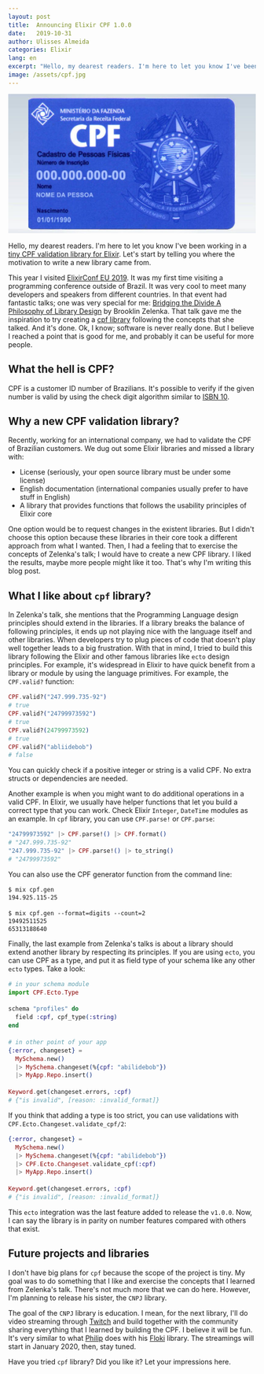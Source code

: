 ```yaml
---
layout: post
title:  Announcing Elixir CPF 1.0.0
date:   2019-10-31
author: Ulisses Almeida
categories: Elixir
lang: en
excerpt: "Hello, my dearest readers. I'm here to let you know I've been working in a tiny CPF validation library for Elixir. Let's start by telling you where the motivation to write a new library came from."
image: /assets/cpf.jpg
---
```


![cpf](/assets/cpf.jpg)

Hello, my dearest readers. I'm here to let you know I've been working in a [tiny CPF validation library for Elixir](https://hex.pm/packages/cpf). Let's start by telling you where the motivation to write a new library came from.

This year I visited [ElixirConf EU 2019](https://www.elixirconf.eu/elixirconfeu2019).
It was my first time visiting a programming conference outside of Brazil. It was very cool to meet many developers and speakers from different countries. In that event had fantastic talks; one was very special for me: [Bridging the Divide A Philosophy of Library Design](https://www.youtube.com/watch?v=fxe5NzHDxpk) by Brooklin Zelenka. That talk gave me the inspiration to try creating a [cpf library](https://github.com/ulissesalmeida/cpf) following the concepts that she talked. And it's done. Ok, I know; software is never really done. But I believe I reached a point that is good for me, and probably it can be useful for more people.

## What the hell is CPF?

CPF is a customer ID number of Brazilians. It's possible to verify if the given number is valid by using the check digit algorithm similar to [ISBN 10](https://en.wikipedia.org/wiki/Check_digit#ISBN_10).

## Why a new CPF validation library?

Recently, working for an international company, we had to validate the CPF of Brazilian customers. We dug out some Elixir libraries and missed a library with:

* License (seriously, your open source library must be under some license)
* English documentation (international companies usually prefer to have stuff in English)
* A library that provides functions that follows the usability principles of Elixir core

One option would be to request changes in the existent libraries. But I didn't choose this option because these libraries in their core took a different approach from what I wanted. Then, I had a feeling that to exercise the concepts of Zelenka's talk; I would have to create a new CPF library. I liked the results, maybe more people might like it too. That's why I'm writing this blog post.

## What I like about `cpf` library?

In Zelenka's talk, she mentions that the Programming Language design principles should extend in the libraries. If a library breaks the balance of following principles, it ends up not playing nice with the language itself and other libraries. When developers try to plug pieces of code that doesn't play well together leads to a big frustration. With that in mind, I tried to build this library following the Elixir and other famous libraries like `ecto` design principles. For example, it's widespread in Elixir to have quick benefit from a library or module by using the language primitives. For example, the `CPF.valid?` function:

```elixir
CPF.valid?("247.999.735-92")
# true
CPF.valid?("24799973592")
# true
CPF.valid?(24799973592)
# true
CPF.valid?("abliidebob")
# false
```

You can quickly check if a positive integer or string is a valid CPF. No extra structs or dependencies are needed.

Another example is when you might want to do additional operations in a valid CPF. In Elixir,  we usually have helper functions that let you build a correct type that you can work. Check Elixir `Integer`, `DateTime` modules as an example. In `cpf` library, you can use `CPF.parse!` or `CPF.parse`:

```elixir
"24799973592" |> CPF.parse!() |> CPF.format()
# "247.999.735-92"
"247.999.735-92" |> CPF.parse!() |> to_string()
# "24799973592"
```

You can also use the CPF generator function from the command line:

```console
$ mix cpf.gen
194.925.115-25

$ mix cpf.gen --format=digits --count=2
19492511525
65313188640
```

Finally, the last example from Zelenka's talks is about a library should extend another library by respecting its principles. If you are using `ecto`, you can use CPF as a type, and put it as field type of your schema like any other `ecto` types. Take a look:

```elixir
# in your schema module
import CPF.Ecto.Type

schema "profiles" do
  field :cpf, cpf_type(:string)
end

# in other point of your app
{:error, changeset} =
  MySchema.new()
  |> MySchema.changeset(%{cpf: "abilidebob"})
  |> MyApp.Repo.insert()

Keyword.get(changeset.errors, :cpf)
# {"is invalid", [reason: :invalid_format]}
```

If you think that adding a type is too strict, you can use validations with `CPF.Ecto.Changeset.validate_cpf/2`:

```elixir
{:error, changeset} =
  MySchema.new()
  |> MySchema.changeset(%{cpf: "abilidebob"})
  |> CPF.Ecto.Changeset.validate_cpf(:cpf)
  |> MyApp.Repo.insert()

Keyword.get(changeset.errors, :cpf)
# {"is invalid", [reason: :invalid_format]}
```

This `ecto` integration was the last feature added to release the `v1.0.0`. Now, I can say the library is in parity on number features compared with others that exist.

## Future projects and libraries

I don't have big plans for `cpf` because the scope of the project is tiny. My goal was to do something that I like and exercise the concepts that I learned from Zelenka's talk. There's not much more that we can do here. However, I'm planning to release his sister, the `CNPJ` library.

The goal of the `CNPJ` library is education. I mean, for the next library, I'll do video streaming through [Twitch](https://www.twitch.tv/anizark) and build together with the community sharing everything that I learned by building the CPF. I believe it will be fun. It's very similar to what [Philip](https://www.twitch.tv/philipsampaio) does with his [Floki](https://github.com/philss/floki) library. The streamings will start in January 2020, then, stay tuned.

Have you tried `cpf` library? Did you like it? Let your impressions here.
